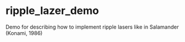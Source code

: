 # ripple_lazer_demo
Demo for describing how to implement ripple lasers like in Salamander (Konami, 1986)
